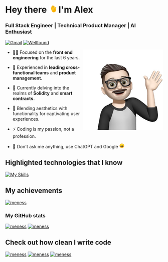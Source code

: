 # Hey there <img src="https://github.com/meness/meness/blob/main/wave.gif?raw=true" width="24px"/> I'm Alex

### Full Stack Engineer | Technical Product Manager | AI Enthusiast

<a href="mailto:aesshoferi@gmail.com"><img width="32" height="32" src="https://cdn.simpleicons.org/gmail/EA4335" alt="Gmail" /></a>
<a href="https://wellfound.com/u/alexiam/" target="_blank"><img width="32" height="32" src="https://cdn.simpleicons.org/wellfound/000000" alt="Wellfound" /></a>

<a href="https://github.com/meness/"><img align="right" style="width:16rem; height:auto;" src="https://github.com/meness/meness/blob/main/IMG_1312.jpeg?raw=true" alt="Hey there"/></a>

- 👨‍💻 Focused on the **front end engineering** for the last 6 years.

- 💼 Experienced in **leading cross-functional teams** and **product management.**

- 🌱 Currently delving into the realms of **Solidity** and **smart contracts.**

- 🎨 Blending aesthetics with functionality for captivating user experiences.

- ⚡ Coding is my passion, not a profession.

- 💬 Don't ask me anything, use ChatGPT and Google <img src="https://github.com/meness/meness/blob/main/grin-sweat.gif?raw=true" width="16px"/>

## Highlighted technologies that I know

[![My Skills](https://skillicons.dev/icons?i=git,aws,bootstrap,css,docker,express,figma,firebase,github,html,java,js,kotlin,linux,mongodb,mysql,nextjs,nodejs,nestjs,react,redux,tailwind,ts,apollo,bun,cloudflare,cypress,gcp,gulp,heroku,jest,less,netlify,nginx,npm,prisma,reactivex,redis,regex,sass,sentry,vercel,yarn&perline=13&theme=light)](https://skillicons.dev)

## My achievements

<a href="https://github.com/meness?tab=repositories"><img src="https://github-profile-trophy.vercel.app/?username=meness&column=6&margin-w=12&margin-h=15" alt="meness"></a> 

### My GitHub stats

<p float="left">
  <a href="https://github.com/meness/"><img src="https://gh-readme-stats.homaun.link/api?username=meness&include_all_commits=true&hide=stars,contribs&show=reviews,prs_merged" alt="meness" /></a>
  <a href="https://github.com/meness/"><img src="https://gh-readme-streak-stats.homaun.link/?user=meness&mode=weekly&hide_longest_streak=true&card_width=350" alt="meness" /></a>
</p>

## Check out how clean I write code

<p float="left">
  <a href="https://github.com/meness/ge-code-challenge" target="_blank"><img src="https://gh-readme-stats.homaun.link/api/pin/?username=meness&repo=ge-code-challenge" alt="meness" /></a>
  <a href="https://github.com/meness/neptune-challenge" target="_blank"><img src="https://gh-readme-stats.homaun.link/api/pin/?username=meness&repo=neptune-challenge" alt="meness" /></a>
  <a href="https://github.com/meness/spoke-challenge" target="_blank"><img src="https://gh-readme-stats.homaun.link/api/pin/?username=meness&repo=spoke-challenge" alt="meness" /></a>
</p>


